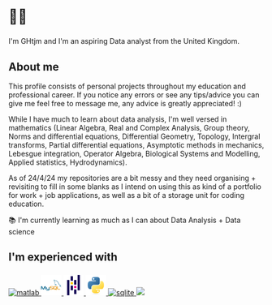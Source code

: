 <h1 align="left"> 👋👋 </h1>

###

<p align="left">I'm GHtjm and I'm an aspiring Data analyst from the United Kingdom.</p>

###

<h2 align="left">About me</h2>


This profile consists of personal projects throughout my education and professional career. If you notice any errors or see any tips/advice you can give me feel free to message me, any advice is greatly appreciated! :)


While I have much to learn about data analysis, I'm well versed in mathematics (Linear Algebra, Real and Complex Analysis, Group theory, Norms and differential equations, Differential Geometry, Topology, Intergral transforms, Partial differential equations, 
Asymptotic methods in mechanics, Lebesgue integration, Operator Algebra, Biological Systems and Modelling, Applied statistics, Hydrodynamics).


As of 24/4/24 my repositories are a bit messy and they need organising + revisiting to fill in some blanks as I intend on using this as kind of a portfolio for work + job applications, as well as a bit of a storage unit for coding education.

<p align="left">📚 I'm currently learning as much as I can about Data Analysis + Data science<br> </p>

###

<h2 align="left">I'm experienced with</h2>

###

<p align="left"> <a href="https://www.mathworks.com/" target="_blank" rel="noreferrer"> <img src="https://upload.wikimedia.org/wikipedia/commons/2/21/Matlab_Logo.png" alt="matlab" width="40" height="40"/> </a> <a href="https://www.mysql.com/" target="_blank" rel="noreferrer"> <img src="https://raw.githubusercontent.com/devicons/devicon/master/icons/mysql/mysql-original-wordmark.svg" alt="mysql" width="40" height="40"/> </a> <a href="https://pandas.pydata.org/" target="_blank" rel="noreferrer"> <img src="https://raw.githubusercontent.com/devicons/devicon/2ae2a900d2f041da66e950e4d48052658d850630/icons/pandas/pandas-original.svg" alt="pandas" width="40" height="40"/> </a> <a href="https://www.python.org" target="_blank" rel="noreferrer"> <img src="https://raw.githubusercontent.com/devicons/devicon/master/icons/python/python-original.svg" alt="python" width="40" height="40"/> </a> <a href="https://www.sqlite.org/" target="_blank" rel="noreferrer"> <img src="https://www.vectorlogo.zone/logos/sqlite/sqlite-icon.svg" alt="sqlite" width="40" height="40"/> </a> <a href="https://www.r-project.org/" target="_blank" rel="noreferrer"> <img src=https://www.r-project.org/Rlogo.png" </a> </p>


